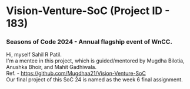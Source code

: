 # Vision-Venture-SoC (Project ID - 183)
### Seasons of Code 2024 - Annual flagship event of WnCC.

Hi, myself Sahil R Patil. <br>
I'm a mentee in this project, which is guided/mentored by Mugdha Bilotia, Anushka Bhoir, and Mahit Gadhiwala. <br>
Ref. - https://github.com/Mugdhaa21/Vision-Venture-SoC
<br>
Our final project of this SoC 24 is named as the week 6 final assignment.

